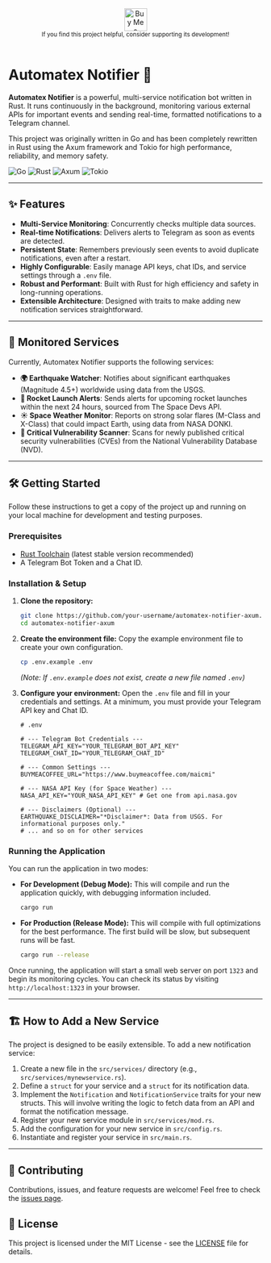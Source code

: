 <div align="center">
  <a href="https://www.buymeacoffee.com/maicmi" target="_blank">
    <img src="https://cdn.buymeacoffee.com/buttons/v2/default-yellow.png" alt="Buy Me a Coffee" height="45">
  </a>
  <br/>
  <small>If you find this project helpful, consider supporting its development!</small>
</div>

<br/>

# Automatex Notifier 🚀

**Automatex Notifier** is a powerful, multi-service notification bot written in Rust. It runs continuously in the background, monitoring various external APIs for important events and sending real-time, formatted notifications to a Telegram channel.

This project was originally written in Go and has been completely rewritten in Rust using the Axum framework and Tokio for high performance, reliability, and memory safety.

![Go](https://img.shields.io/badge/Go-00ADD8?style=for-the-badge&logo=go&logoColor=white)
![Rust](https://img.shields.io/badge/Rust-000000?style=for-the-badge&logo=rust&logoColor=white)
![Axum](https://img.shields.io/badge/Axum-7C3AED?style=for-the-badge)
![Tokio](https://img.shields.io/badge/Tokio-221B38?style=for-the-badge)

---

## ✨ Features

- **Multi-Service Monitoring**: Concurrently checks multiple data sources.
- **Real-time Notifications**: Delivers alerts to Telegram as soon as events are detected.
- **Persistent State**: Remembers previously seen events to avoid duplicate notifications, even after a restart.
- **Highly Configurable**: Easily manage API keys, chat IDs, and service settings through a `.env` file.
- **Robust and Performant**: Built with Rust for high efficiency and safety in long-running operations.
- **Extensible Architecture**: Designed with traits to make adding new notification services straightforward.

---

## 🔔 Monitored Services

Currently, Automatex Notifier supports the following services:

- **🌍 Earthquake Watcher**: Notifies about significant earthquakes (Magnitude 4.5+) worldwide using data from the USGS.
- **🚀 Rocket Launch Alerts**: Sends alerts for upcoming rocket launches within the next 24 hours, sourced from The Space Devs API.
- **☀️ Space Weather Monitor**: Reports on strong solar flares (M-Class and X-Class) that could impact Earth, using data from NASA DONKI.
- **🚨 Critical Vulnerability Scanner**: Scans for newly published critical security vulnerabilities (CVEs) from the National Vulnerability Database (NVD).

---

## 🛠️ Getting Started

Follow these instructions to get a copy of the project up and running on your local machine for development and testing purposes.

### Prerequisites

- [Rust Toolchain](https://www.rust-lang.org/tools/install) (latest stable version recommended)
- A Telegram Bot Token and a Chat ID.

### Installation & Setup

1.  **Clone the repository:**

    ```bash
    git clone https://github.com/your-username/automatex-notifier-axum.git
    cd automatex-notifier-axum
    ```

2.  **Create the environment file:**
    Copy the example environment file to create your own configuration.

    ```bash
    cp .env.example .env
    ```

    _(Note: If `.env.example` does not exist, create a new file named `.env`)_

3.  **Configure your environment:**
    Open the `.env` file and fill in your credentials and settings. At a minimum, you must provide your Telegram API key and Chat ID.

    ```env
    # .env

    # --- Telegram Bot Credentials ---
    TELEGRAM_API_KEY="YOUR_TELEGRAM_BOT_API_KEY"
    TELEGRAM_CHAT_ID="YOUR_TELEGRAM_CHAT_ID"

    # --- Common Settings ---
    BUYMEACOFFEE_URL="https://www.buymeacoffee.com/maicmi"

    # --- NASA API Key (for Space Weather) ---
    NASA_API_KEY="YOUR_NASA_API_KEY" # Get one from api.nasa.gov

    # --- Disclaimers (Optional) ---
    EARTHQUAKE_DISCLAIMER="*Disclaimer*: Data from USGS. For informational purposes only."
    # ... and so on for other services
    ```

### Running the Application

You can run the application in two modes:

- **For Development (Debug Mode):**
  This will compile and run the application quickly, with debugging information included.

  ```bash
  cargo run
  ```

- **For Production (Release Mode):**
  This will compile with full optimizations for the best performance. The first build will be slow, but subsequent runs will be fast.
  ```bash
  cargo run --release
  ```

Once running, the application will start a small web server on port `1323` and begin its monitoring cycles. You can check its status by visiting `http://localhost:1323` in your browser.

---

## 🏗️ How to Add a New Service

The project is designed to be easily extensible. To add a new notification service:

1.  Create a new file in the `src/services/` directory (e.g., `src/services/mynewservice.rs`).
2.  Define a `struct` for your service and a `struct` for its notification data.
3.  Implement the `Notification` and `NotificationService` traits for your new structs. This will involve writing the logic to fetch data from an API and format the notification message.
4.  Register your new service module in `src/services/mod.rs`.
5.  Add the configuration for your new service in `src/config.rs`.
6.  Instantiate and register your service in `src/main.rs`.

---

## 🤝 Contributing

Contributions, issues, and feature requests are welcome! Feel free to check the [issues page](https://github.com/your-username/automatex-notifier-axum/issues).

## 📜 License

This project is licensed under the MIT License - see the [LICENSE](LICENSE) file for details.
